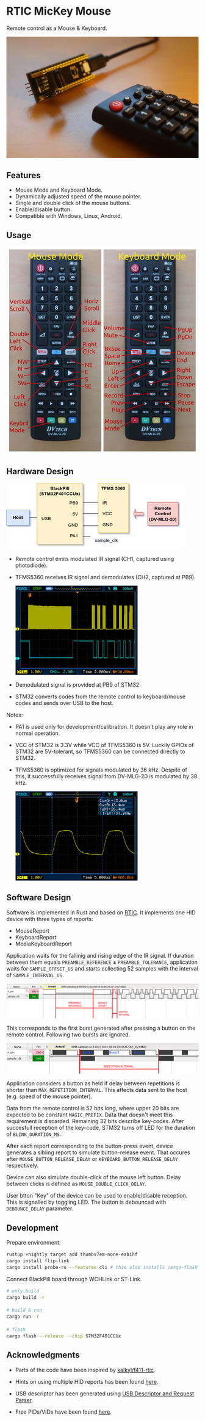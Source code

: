# RTIC MicKey Mouse

Remote control as a Mouse & Keyboard.

![](docs/overal.jpg)

## Features

- Mouse Mode and Keyboard Mode.
- Dynamically adjusted speed of the mouse pointer.
- Single and double click of the mouse buttons.
- Enable/disable button.
- Compatible with Windows, Linux, Android.

## Usage

![](docs/usage.png)

## Hardware Design

![](docs/schematic.png)

- Remote control emits modulated IR signal (CH1, captured using photodiode).

- TFMS5360 receives IR signal and demodulates (CH2, captured at PB9).
  
    ![](docs/ir_signal.png)

- Demodulated signal is provided at PB9 of STM32.

- STM32 converts codes from the remote control to keyboard/mouse codes and sends over USB to the host.

Notes:

- PA1 is used only for development/calibration. It doesn't play any role in normal operation.

- VCC of STM32 is 3.3V while VCC of TFMS5360 is 5V. Luckily GPIOs of STM32 are 5V-tolerant, so TFMS5360 can be connected directly to STM32.

- TFMS5360 is optimized for signals modulated by 36 kHz. Despite of this, it successfully receives signal from DV-MLG-20 is modulated by 38 kHz.
  
    ![](docs/ir_signal_zoom.png)

## Software Design

Software is implemented in Rust and based on [RTIC](https://rtic.rs/). It implements one HID device with three types of reports:

- MouseReport
- KeyboardReport
- MediaKeyboardReport

Application waits for the fallinig and rising edge of the IR signal. If duration between them equals `PREAMBLE_REFERENCE` ± `PREAMBLE_TOLERANCE`, application waits for `SAMPLE_OFFSET_US` and starts collecting 52 samples with the interval of `SAMPLE_INTERVAL_US`.

![](docs/sampling.png)

This corresponds to the first burst generated after pressing a button on the remote control. Following two bursts are ignored.

![](docs/repetitions.png)

Application considers a button as held if delay between repetitions is shorter than `MAX_REPETITION_INTERVAL`. This affects data sent to the host (e.g. speed of the mouse pointer).

Data from the remote control is 52 bits long, where upper 20 bits are expected to be constant `MAGIC_PREFIX`. Data that doesn't meet this requirement is discarded. Remaining 32 bits describe key-codes. After succesfull reception of the key-code, STM32 turns off LED for the duration of `BLINK_DURATION_MS`.

After each report corresponding to the button-press event, device generates a sibling report to simulate button-release event. That occures after `MOUSE_BUTTON_RELEASE_DELAY` or `KEYBOARD_BUTTON_RELEASE_DELAY` respectively.

Device can also simulate double-click of the mouse left button. Delay between clicks is defined as `MOUSE_DOUBLE_CLICK_DELAY`.

User btton "Key" of the device can be used to enable/disable reception. This is signalled by toggling LED. The button is debounced with `DEBOUNCE_DELAY` parameter.

## Development

Prepare environment:

```sh
rustup +nightly target add thumbv7em-none-eabihf
cargo install flip-link
cargo install probe-rs --features cli # this also installs cargo-flash
```

Connect BlackPill board through WCHLink or ST-Link.

```sh
# only build
cargo build -r

# build & run
cargo run -r

# flash
cargo flash --release --chip STM32F401CCUx
```

## Acknowledgments

- Parts of the code have been inspired by [kalkyl/f411-rtic](https://github.com/kalkyl/f411-rtic).

- Hints on using multiple HID reports has been found [here](https://community.infineon.com/t5/Knowledge-Base-Articles/How-to-Implement-Multiple-HID-Class-Functionalities-with-a-Single-HID-interface/ta-p/249588#.).

- USB descriptor has been generated using [USB Descriptor and Request Parser](https://eleccelerator.com/usbdescreqparser/).

- Free PIDs/VIDs have been found [here](https://github.com/obdev/v-usb/blob/master/usbdrv/USB-IDs-for-free.txt).
